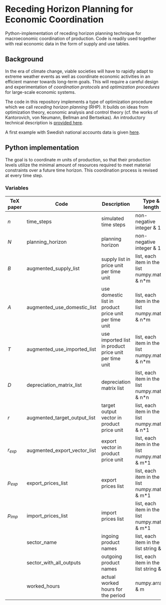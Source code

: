 # Receding Horizon Planning for Economic Coordination

Python-implementation of receding horizon planning technique for macroeconomic coordination of production. Code is readily used together with real economic data in the form of supply and use tables.

## Background

In the era of climate change, viable societies will have to rapidly adapt to extreme weather events as well as coordinate economic activities in an efficient manner towards long-term goals. This will require a careful design and experimentation of *coordination protocols* and *optimization procedures* for large-scale economic systems.

The code in this repository implements a type of optimization procedure which we call *receding horizon planning* (RHP). It builds on ideas from optimization theory, economic analysis and control theory (cf. the works of Kantorovich, von Neumann, Bellman and Bertsekas). An introductory technical description is [provided here](rhp_intro.pdf).

A first example with Swedish national accounts data is given [here](example.ipynb).

## Python implementation

The goal is to coordinate $m$ units of production, so that their production levels utilize the minimal amount of resources required to meet material constraints over a future time horizon. This coordination process is revised at every time step. 

### Variables

| TeX paper | Code                         | Description                                           | Type & length                                  |
| --------- | ---------------------------- | ----------------------------------------------------- | ---------------------------------------------- |
| $n$       | time_steps                   | simulated time steps                                  | non-negative integer & 1                       |
| $N$       | planning_horizon             | planning horizon                                      | non-negative integer & 1                       |
| $B$       | augmented_supply_list        | supply list in price unit per time unit               | list, each item in the list numpy.matrix & n*m |
| $A$       | augmented_use_domestic_list  | use domestic list in product price unit per time unit | list, each item in the list numpy.matrix & n*m |
| $T$       | augmented_use_imported_list  | use imported list in product price unit per time unit | list, each item in the list numpy.matrix & n*m |
| $D$       | depreciation_matrix_list     | depreciation matrix list                              | list, each item in the list numpy.matrix & n*n |
| $r$       | augmented_target_output_list | target output vector in product price unit            | list, each item in the list numpy.matrix & n*1 |
| $r_{exp}$ | augmented_export_vector_list | export vector in product price unit                   | list, each item in the list numpy.matrix & m*1 |
| $p_{exp}$| export_prices_list           | export prices list                                    | list, each item in the list numpy.matrix & m*1 |
| $p_{imp}$| import_prices_list           | import prices list                                    | list, each item in the list numpy.matrix & m*1 |
|           | sector_name                  | ingoing product names                                 | list, each item in the list string & m         |
|           | sector_with_all_outputs      | outgoing product names                                | list, each item in the list string & n         |
|           | worked_hours                 | actual worked hours for the period                    | numpy.array & m                                |



